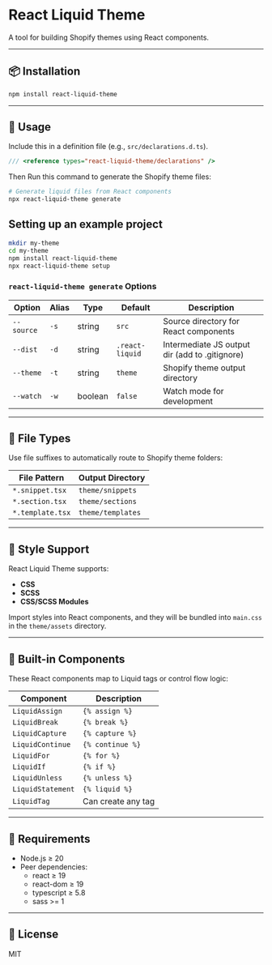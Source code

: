 # React Liquid Theme

A tool for building Shopify themes using React components.

---

## 📦 Installation

```bash
npm install react-liquid-theme
```

---

## 🚀 Usage

Include this in a definition file (e.g., `src/declarations.d.ts`).

```ts
/// <reference types="react-liquid-theme/declarations" />
```

Then Run this command to generate the Shopify theme files:

```bash
# Generate liquid files from React components
npx react-liquid-theme generate
```

## Setting up an example project

```bash
mkdir my-theme
cd my-theme
npm install react-liquid-theme
npx react-liquid-theme setup

```

### `react-liquid-theme generate` Options

| Option     | Alias | Type    | Default         | Description                                    |
| ---------- | ----- | ------- | --------------- | ---------------------------------------------- |
| `--source` | `-s`  | string  | `src`           | Source directory for React components          |
| `--dist`   | `-d`  | string  | `.react-liquid` | Intermediate JS output dir (add to .gitignore) |
| `--theme`  | `-t`  | string  | `theme`         | Shopify theme output directory                 |
| `--watch`  | `-w`  | boolean | `false`         | Watch mode for development                     |

---

## 📁 File Types

Use file suffixes to automatically route to Shopify theme folders:

| File Pattern     | Output Directory  |
| ---------------- | ----------------- |
| `*.snippet.tsx`  | `theme/snippets`  |
| `*.section.tsx`  | `theme/sections`  |
| `*.template.tsx` | `theme/templates` |

---

## 🎨 Style Support

React Liquid Theme supports:

- **CSS**
- **SCSS**
- **CSS/SCSS Modules**

Import styles into React components, and they will be bundled into `main.css` in the `theme/assets` directory.

---

## 🧹 Built-in Components

These React components map to Liquid tags or control flow logic:

| Component         | Description        |
| ----------------- | ------------------ |
| `LiquidAssign`    | `{% assign %}`     |
| `LiquidBreak`     | `{% break %}`      |
| `LiquidCapture`   | `{% capture %}`    |
| `LiquidContinue`  | `{% continue %}`   |
| `LiquidFor`       | `{% for %}`        |
| `LiquidIf`        | `{% if %}`         |
| `LiquidUnless`    | `{% unless %}`     |
| `LiquidStatement` | `{% liquid %}`     |
| `LiquidTag`       | Can create any tag |

---

## 🧪 Requirements

- Node.js ≥ 20
- Peer dependencies:
  - react ≥ 19
  - react-dom ≥ 19
  - typescript ≥ 5.8
  - sass >= 1

---

## 📝 License

MIT

